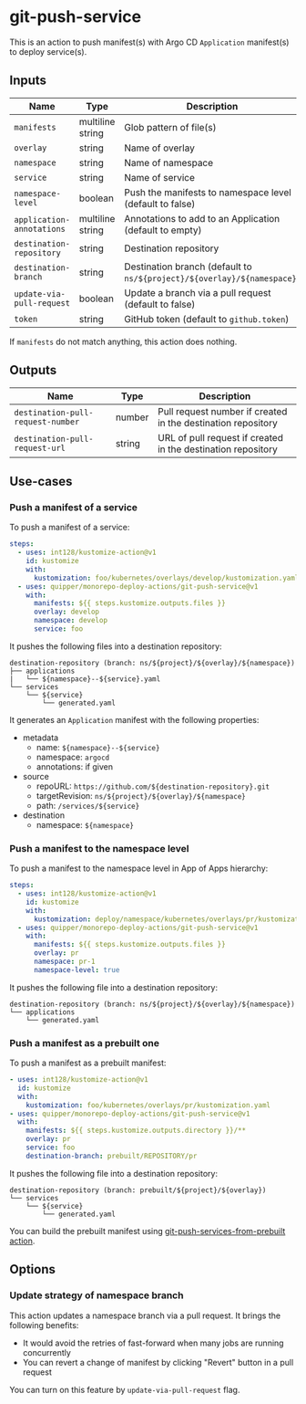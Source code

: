 # git-push-service

This is an action to push manifest(s) with Argo CD `Application` manifest(s) to deploy service(s).

## Inputs

| Name                      | Type             | Description                                                             |
| ------------------------- | ---------------- | ----------------------------------------------------------------------- |
| `manifests`               | multiline string | Glob pattern of file(s)                                                 |
| `overlay`                 | string           | Name of overlay                                                         |
| `namespace`               | string           | Name of namespace                                                       |
| `service`                 | string           | Name of service                                                         |
| `namespace-level`         | boolean          | Push the manifests to namespace level (default to false)                |
| `application-annotations` | multiline string | Annotations to add to an Application (default to empty)                 |
| `destination-repository`  | string           | Destination repository                                                  |
| `destination-branch`      | string           | Destination branch (default to `ns/${project}/${overlay}/${namespace}`) |
| `update-via-pull-request` | boolean          | Update a branch via a pull request (default to false)                   |
| `token`                   | string           | GitHub token (default to `github.token`)                                |

If `manifests` do not match anything, this action does nothing.

## Outputs

| Name                              | Type   | Description                                                  |
| --------------------------------- | ------ | ------------------------------------------------------------ |
| `destination-pull-request-number` | number | Pull request number if created in the destination repository |
| `destination-pull-request-url`    | string | URL of pull request if created in the destination repository |

## Use-cases

### Push a manifest of a service

To push a manifest of a service:

```yaml
steps:
  - uses: int128/kustomize-action@v1
    id: kustomize
    with:
      kustomization: foo/kubernetes/overlays/develop/kustomization.yaml
  - uses: quipper/monorepo-deploy-actions/git-push-service@v1
    with:
      manifests: ${{ steps.kustomize.outputs.files }}
      overlay: develop
      namespace: develop
      service: foo
```

It pushes the following files into a destination repository:

```
destination-repository (branch: ns/${project}/${overlay}/${namespace})
├── applications
|   └── ${namespace}--${service}.yaml
└── services
    └── ${service}
        └── generated.yaml
```

It generates an `Application` manifest with the following properties:

- metadata
  - name: `${namespace}--${service}`
  - namespace: `argocd`
  - annotations: if given
- source
  - repoURL: `https://github.com/${destination-repository}.git`
  - targetRevision: `ns/${project}/${overlay}/${namespace}`
  - path: `/services/${service}`
- destination
  - namespace: `${namespace}`

### Push a manifest to the namespace level

To push a manifest to the namespace level in App of Apps hierarchy:

```yaml
steps:
  - uses: int128/kustomize-action@v1
    id: kustomize
    with:
      kustomization: deploy/namespace/kubernetes/overlays/pr/kustomization.yaml
  - uses: quipper/monorepo-deploy-actions/git-push-service@v1
    with:
      manifests: ${{ steps.kustomize.outputs.files }}
      overlay: pr
      namespace: pr-1
      namespace-level: true
```

It pushes the following file into a destination repository:

```
destination-repository (branch: ns/${project}/${overlay}/${namespace})
└── applications
    └── generated.yaml
```

### Push a manifest as a prebuilt one

To push a manifest as a prebuilt manifest:

```yaml
- uses: int128/kustomize-action@v1
  id: kustomize
  with:
    kustomization: foo/kubernetes/overlays/pr/kustomization.yaml
- uses: quipper/monorepo-deploy-actions/git-push-service@v1
  with:
    manifests: ${{ steps.kustomize.outputs.directory }}/**
    overlay: pr
    service: foo
    destination-branch: prebuilt/REPOSITORY/pr
```

It pushes the following file into a destination repository:

```
destination-repository (branch: prebuilt/${project}/${overlay})
└── services
    └── ${service}
        └── generated.yaml
```

You can build the prebuilt manifest using [git-push-services-from-prebuilt action](../git-push-services-from-prebuilt).

## Options

### Update strategy of namespace branch

This action updates a namespace branch via a pull request.
It brings the following benefits:

- It would avoid the retries of fast-forward when many jobs are running concurrently
- You can revert a change of manifest by clicking "Revert" button in a pull request

You can turn on this feature by `update-via-pull-request` flag.
